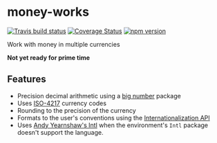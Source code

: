 # money-works
[![Travis build status](https://travis-ci.org/richardschneider/money-works.svg)](https://travis-ci.org/richardschneider/money-works)
[![Coverage Status](https://coveralls.io/repos/github/richardschneider/money-works/badge.svg?branch=master)](https://coveralls.io/github/richardschneider/money-works?branch=master)
[![npm version](https://badge.fury.io/js/money-works.svg)](https://badge.fury.io/js/money-works) 

Work with money in multiple currencies

**Not yet ready for prime time**

## Features

- Precision decimal arithmetic using a [big number](https://www.npmjs.com/package/big.js) package
- Uses [ISO-4217](https://en.wikipedia.org/wiki/ISO_4217) currency codes
- Rounding to the precision of the currency
- Formats to the user's conventions using the [Internationalization API](https://developer.mozilla.org/en/docs/Web/JavaScript/Reference/Global_Objects/Intl)
- Uses [Andy Yearnshaw's Intl](https://github.com/andyearnshaw/Intl.js) when the environment's `Intl` package doesn't support the language.
